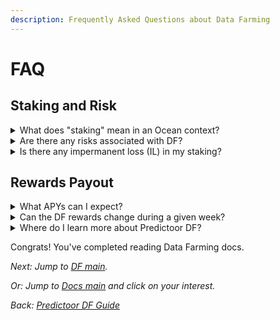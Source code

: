 ```yaml
---
description: Frequently Asked Questions about Data Farming
---
```


# FAQ

## Staking and Risk

<details>

<summary>What does "staking" mean in an Ocean context?</summary>

Its precise meaning depends on the DF stream.

* Predictoor DF: put OCEAN into a prediction transaction

</details>

<details>

<summary>Are there any risks associated with DF?</summary>

As with any system, inherent risks exist. We try to minimize them, as follows.

* Predictoor DF: you stake a small amount of OCEAN in each epoch (eg every 5min). If issues arise, you can get out quickly.

</details>

<details>

<summary>Is there any impermanent loss (IL) in my staking?</summary>

No. IL is typically associated with providing liquidity to decentralized exchange or pools. There are no pools involved in any of the DF streams \[1].

</details>

## Rewards Payout

<details>

<summary>What APYs can I expect?</summary>

For Predictoor DF, it varies a lot based on your prediction accuracy, and more.

</details>

<details>

<summary>Can the DF rewards change during a given week?</summary>

No. At the beginning of a new DF round, rules are laid out, either implicitly if no change from the previous round, or explicitly in a blog post if there are new rules.

Caveat: it’s "no" at least in theory! Sometimes there may be tweaks if there is community consensus or a bug.

</details>

<details>

<summary>Where do I learn more about Predictoor DF?</summary>

In its [docs page](predictoordf/).

</details>

Congrats! You've completed reading Data Farming docs.

_Next: Jump to_ [_DF main_](./)_._

_Or: Jump to_ [_Docs main_](../../) _and click on your interest._

_Back:_ [_Predictoor DF Guide_](predictoordf/predictoordf-guide.md)
